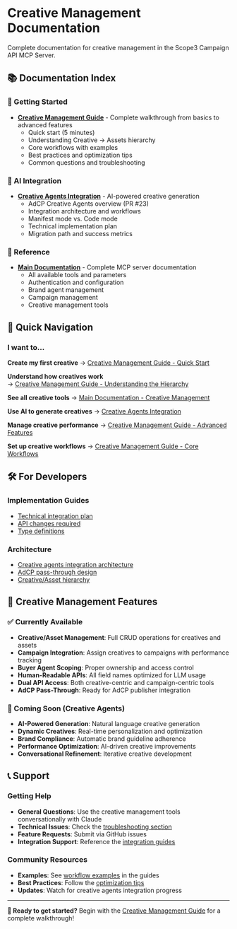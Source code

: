 # Creative Management Documentation

Complete documentation for creative management in the Scope3 Campaign API MCP Server.

## 📚 Documentation Index

### 🚀 Getting Started

- **[Creative Management Guide](creative-management-guide.md)** - Complete walkthrough from basics to advanced features
  - Quick start (5 minutes)
  - Understanding Creative → Assets hierarchy
  - Core workflows with examples
  - Best practices and optimization tips
  - Common questions and troubleshooting

### 🤖 AI Integration

- **[Creative Agents Integration](creative-agents-integration.md)** - AI-powered creative generation
  - AdCP Creative Agents overview (PR #23)
  - Integration architecture and workflows
  - Manifest mode vs. Code mode
  - Technical implementation plan
  - Migration path and success metrics

### 📖 Reference

- **[Main Documentation](../CLAUDE.md)** - Complete MCP server documentation
  - All available tools and parameters
  - Authentication and configuration
  - Brand agent management
  - Campaign management
  - Creative management tools

## 🎯 Quick Navigation

### I want to...

**Create my first creative**
→ [Creative Management Guide - Quick Start](creative-management-guide.md#quick-start)

**Understand how creatives work**  
→ [Creative Management Guide - Understanding the Hierarchy](creative-management-guide.md#understanding-the-creative-hierarchy)

**See all creative tools**
→ [Main Documentation - Creative Management](../CLAUDE.md#creative-management-7-tools---adcp-aligned)

**Use AI to generate creatives**
→ [Creative Agents Integration](creative-agents-integration.md#integration-workflow-examples)

**Manage creative performance**
→ [Creative Management Guide - Advanced Features](creative-management-guide.md#advanced-features)

**Set up creative workflows**
→ [Creative Management Guide - Core Workflows](creative-management-guide.md#core-workflows)

## 🛠️ For Developers

### Implementation Guides

- [Technical integration plan](creative-agents-integration.md#technical-implementation-plan)
- [API changes required](creative-agents-integration.md#api-changes-required)
- [Type definitions](creative-agents-integration.md#new-type-definitions)

### Architecture

- [Creative agents integration architecture](creative-agents-integration.md#integration-architecture)
- [AdCP pass-through design](creative-management-guide.md#understanding-the-creative-hierarchy)
- [Creative/Asset hierarchy](../CLAUDE.md#key-design-principles)

## 🎨 Creative Management Features

### ✅ Currently Available

- **Creative/Asset Management**: Full CRUD operations for creatives and assets
- **Campaign Integration**: Assign creatives to campaigns with performance tracking
- **Buyer Agent Scoping**: Proper ownership and access control
- **Human-Readable APIs**: All field names optimized for LLM usage
- **Dual API Access**: Both creative-centric and campaign-centric tools
- **AdCP Pass-Through**: Ready for AdCP publisher integration

### 🚧 Coming Soon (Creative Agents)

- **AI-Powered Generation**: Natural language creative generation
- **Dynamic Creatives**: Real-time personalization and optimization
- **Brand Compliance**: Automatic brand guideline adherence
- **Performance Optimization**: AI-driven creative improvements
- **Conversational Refinement**: Iterative creative development

## 📞 Support

### Getting Help

- **General Questions**: Use the creative management tools conversationally with Claude
- **Technical Issues**: Check the [troubleshooting section](creative-management-guide.md#common-questions)
- **Feature Requests**: Submit via GitHub issues
- **Integration Support**: Reference the [integration guides](creative-agents-integration.md)

### Community Resources

- **Examples**: See [workflow examples](creative-management-guide.md#core-workflows) in the guides
- **Best Practices**: Follow the [optimization tips](creative-management-guide.md#best-practices)
- **Updates**: Watch for creative agents integration progress

---

**🚀 Ready to get started?** Begin with the [Creative Management Guide](creative-management-guide.md) for a complete walkthrough!
